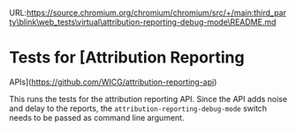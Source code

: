 URL:https://source.chromium.org/chromium/chromium/src/+/main:third_party\blink\web_tests\virtual\attribution-reporting-debug-mode\README.md
# Tests for [Attribution Reporting
APIs](https://github.com/WICG/attribution-reporting-api)

This runs the tests for the attribution reporting API. Since the API adds noise
and delay to the reports, the `attribution-reporting-debug-mode` switch needs to be passed
as command line argument.
